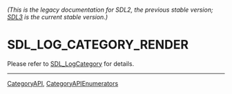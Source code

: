 ###### (This is the legacy documentation for SDL2, the previous stable version; [SDL3](https://wiki.libsdl.org/SDL3/) is the current stable version.)
# SDL_LOG_CATEGORY_RENDER

Please refer to [SDL_LogCategory](SDL_LogCategory) for details.

----
[CategoryAPI](CategoryAPI), [CategoryAPIEnumerators](CategoryAPIEnumerators)

